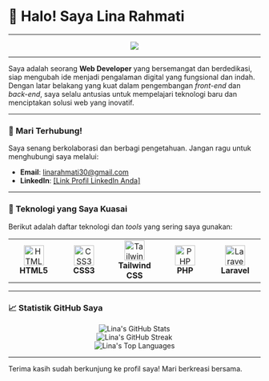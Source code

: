 # 👋 Halo! Saya Lina Rahmati

---

<p align="center">
  <img src="https://i.pinimg.com/originals/97/75/82/9775822c635a7841415518f12822f204.gif"/>
</p>

---

Saya adalah seorang **Web Developer** yang bersemangat dan berdedikasi, siap mengubah ide menjadi pengalaman digital yang fungsional dan indah. Dengan latar belakang yang kuat dalam pengembangan *front-end* dan *back-end*, saya selalu antusias untuk mempelajari teknologi baru dan menciptakan solusi web yang inovatif.

---

### 📧 Mari Terhubung!

Saya senang berkolaborasi dan berbagi pengetahuan. Jangan ragu untuk menghubungi saya melalui:

* **Email**: linarahmati30@gmail.com
* **LinkedIn**: [[Link Profil LinkedIn Anda]](https://www.linkedin.com/in/lina-rahmati-254972260/)

---

### 🚀 Teknologi yang Saya Kuasai

Berikut adalah daftar teknologi dan *tools* yang sering saya gunakan:

<table>
  <tr>
    <td align="center" width="90">
      <img src="https://skillicons.dev/icons?i=html" width="40" height="40" alt="HTML5" /><br><strong>HTML5</strong>
    </td>
    <td align="center" width="90">
      <img src="https://skillicons.dev/icons?i=css" width="40" height="40" alt="CSS3" /><br><strong>CSS3</strong>
    </td>
    <td align="center" width="90">
      <img src="https://skillicons.dev/icons?i=tailwind" width="40" height="40" alt="Tailwind CSS" /><br><strong>Tailwind CSS</strong>
    </td>
    <td align="center" width="90">
      <img src="https://skillicons.dev/icons?i=php" width="40" height="40" alt="PHP" /><br><strong>PHP</strong>
    </td>
    <td align="center" width="90">
      <img src="https://skillicons.dev/icons?i=laravel" width="40" height="40" alt="Laravel" /><br><strong>Laravel</strong>
    </td>
  </tr>
</table>

---

### 📈 Statistik GitHub Saya

<p align="center">
  <img src="https://github-readme-stats.vercel.app/api?username=YOUR_GITHUB_USERNAME&show_icons=true&theme=dark&include_all_commits=true&hide_border=true&count_private=true&line_height=20" alt="Lina's GitHub Stats" />
  <br/>
  <img src="https://github-readme-streak-stats.herokuapp.com/?user=YOUR_GITHUB_USERNAME&theme=dark&hide_border=true" alt="Lina's GitHub Streak" />
  <br/>
  <img src="https://github-readme-stats.vercel.app/api/top-langs/?username=YOUR_GITHUB_USERNAME&layout=compact&theme=dark&hide_border=true" alt="Lina's Top Languages" />
</p>

---

Terima kasih sudah berkunjung ke profil saya! Mari berkreasi bersama.
